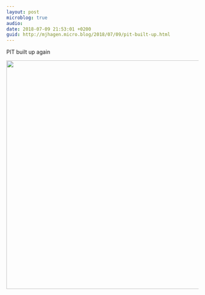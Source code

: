 ```yaml
---
layout: post
microblog: true
audio: 
date: 2018-07-09 21:53:01 +0200
guid: http://mjhagen.micro.blog/2018/07/09/pit-built-up.html
---
```

PIT built up again

<img src="http://mjhagen.micro.blog/uploads/2018/eefe869fdf.jpg" width="600" height="600" />

